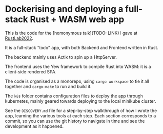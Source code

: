 # Dockerising and deploying a full-stack Rust + WASM web app

This is the code for the [homonymous talk](TODO: LINK) I gave at [RustLab2022](https://rustlab.it/).

It is a full-stack "todo" app, with both Backend and Frontend written in Rust.

The backend mainly uses Actix to spin up a HttpServer.

The frontend uses the Yew framework to compile Rust into WASM: it is a client-side rendered SPA.

The code is organised as a monorepo, using `cargo workspace` to tie it all together and `cargo-make` to run and build it.

The `k8s` folder contains configuration files to deploy the app through kubernetes, mainly geared towards deploying to the local minikube cluster.

See the `DISCOVERY.md` file for a step-by-step walkthrough of how I wrote the app, learning the various tools at each step. Each section corresponds to a commit, so you can use the git history to navigate in time and see the development as it happened.
